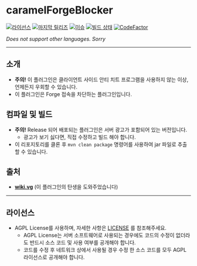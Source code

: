 # caramelForgeBlocker

[![라이선스](https://img.shields.io/github/license/LemonCaramel/caramelForgeBlocker)](https://github.com/LemonCaramel/caramelForgeBlocker/blob/master/LICENSE)
[![마지막 릴리즈](https://img.shields.io/github/v/release/LemonCaramel/caramelForgeBlocker)](https://caramel.moe/)
[![이슈](https://img.shields.io/github/issues/LemonCaramel/caramelForgeBlocker)](https://github.com/LemonCaramel/caramelForgeBlocker/issues)
[![빌드 상태](https://travis-ci.com/LemonCaramel/caramelForgeBlocker.svg?branch=master)](https://travis-ci.com/LemonCaramel/caramelForgeBlocker)
[![CodeFactor](https://www.codefactor.io/repository/github/lemoncaramel/caramelforgeblocker/badge/master)](https://www.codefactor.io/repository/github/lemoncaramel/caramelforgeblocker/overview/master)

*Does not support other languages. Sorry*

--------


소개
--------
 - **주의!** 이 플러그인은 클라이언트 사이드 안티 치트 프로그램을 사용하지 않는 이상, 언제든지 우회할 수 있습니다.
 - 이 플러그인은 Forge 접속을 차단하는 플러그인입니다.


컴파일 및 빌드
--------
 - **주의!** Release 되어 배포되는 플러그인은 서버 광고가 포함되어 있는 버전입니다.
   - 광고가 보기 싫다면, 직접 수정하고 빌드 해야 합니다.
 - 이 리포지토리를 클론 후 `mvn clean package` 명령어를 사용하여 jar 파일로 추출할 수 있습니다.


출처
--------
 - **[wiki.vg](https://wiki.vg/)** (이 플러그인의 탄생을 도와주었습니다)

----------

라이선스
--------
 - AGPL License를 사용하며, 자세한 사항은 [LICENSE](https://github.com/LemonCaramel/caramelForgeBlocker/blob/master/LICENSE) 를 참조해주세요.
   - AGPL License는 서버 소프트웨어로 사용되는 경우에도 코드의 수정이 없더라도 반드시 소스 코드 및 사용 여부를 공개해야 합니다.
   - 코드를 수정 후 네트워크 상에서 사용될 경우 수정 한 소스 코드를 모두 AGPL 라이선스로 공개해야 합니다.
